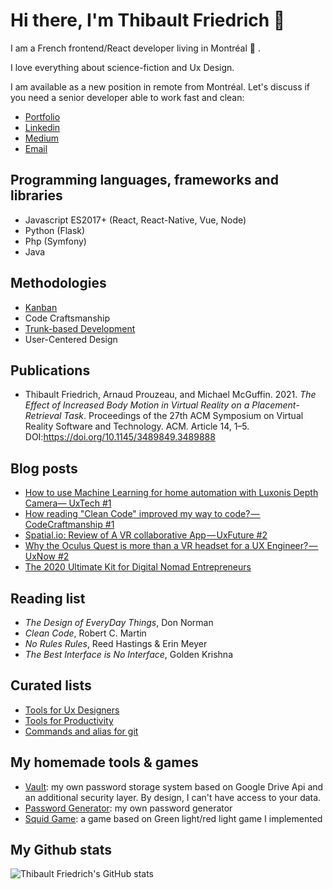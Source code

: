 # Hi there, I'm Thibault Friedrich 👋

I am a French frontend/React developer living in Montréal 🍁 .

I love everything about science-fiction and Ux Design.

I am available as a new position in remote from Montréal. Let's discuss if you need a senior developer
able to work fast and clean:

- [Portfolio](https://thibaultfriedrich.io)
- [Linkedin](https://www.linkedin.com/in/thibault-friedrich/)
- [Medium](https://thibault-friedrich.medium.com/)
- [Email](mailto:thibault.friedrich@gmail.com)

<!--

> I am also currently creating an externalized R&D and Design agency, called Interaction Dynamics,
> with a strong focus on innovative user
> experiences like VR/AR, etc. If you are interested by this concept, contact me. I am looking for handsome designers and developers to work with.
> and I am open to worlwide collaborations:

- [Interaction Dynamics Official Website](https://interaction-dynamics.io/)
- [Interaction Dynamics github](https://github.com/interaction-dynamics)
- [Interaction Dynamics Medium](https://medium.com/interaction-dynamics)


-->

## Programming languages, frameworks and libraries

- Javascript ES2017+ (React, React-Native, Vue, Node)
- Python (Flask)
- Php (Symfony)
- Java

## Methodologies

- [Kanban](https://kanbanize.com/kanban-resources/getting-started/what-is-kanban)
- Code Craftsmanship
- [Trunk-based Development](https://www.atlassian.com/continuous-delivery/continuous-integration/trunk-based-development)
- User-Centered Design

## Publications

- Thibault Friedrich, Arnaud Prouzeau, and Michael McGuffin. 2021. _The Effect of Increased Body Motion in Virtual Reality on a Placement-Retrieval Task_. Proceedings of the 27th ACM Symposium on Virtual Reality Software and Technology. ACM. Article 14, 1–5. DOI:https://doi.org/10.1145/3489849.3489888

## Blog posts

<!-- BLOG-POST-LIST:START -->
- [How to use Machine Learning for home automation with Luxonis Depth Camera— UxTech #1](https://medium.com/interaction-dynamics/how-to-use-machine-learning-for-home-automation-with-luxonis-depth-camera-uxtech-1-765418665b5?source=rss-371df4b18210------2)
- [How reading &quot;Clean Code&quot; improved my way to code? — CodeCraftmanship #1](https://medium.com/interaction-dynamics/how-reading-clean-code-changed-my-way-to-code-codecraftmanship-1-8f7ac8f6ffcd?source=rss-371df4b18210------2)
- [Spatial.io: Review of A VR collaborative App — UxFuture #2](https://medium.com/interaction-dynamics/spatial-io-review-of-a-vr-collaborative-app-uxfuture-2-b6738bd25b89?source=rss-371df4b18210------2)
- [Why the Oculus Quest is more than a VR headset for a UX Engineer? —  UxNow #2](https://medium.com/interaction-dynamics/why-the-oculus-quest-is-more-than-a-vr-headset-for-a-ux-engineer-82105c378ad6?source=rss-371df4b18210------2)
- [The 2020 Ultimate Kit for Digital Nomad Entrepreneurs](https://thibault-friedrich.medium.com/the-2020-ultimate-kit-for-digital-nomad-entrepreneurs-88e5661b4ee9?source=rss-371df4b18210------2)
<!-- BLOG-POST-LIST:END -->

## Reading list

- _The Design of EveryDay Things_, Don Norman
- _Clean Code_, Robert C. Martin
- _No Rules Rules_, Reed Hastings & Erin Meyer
- _The Best Interface is No Interface_, Golden Krishna

## Curated lists

- [Tools for Ux Designers](https://github.com/friedrith/awesome-ux-designer)
- [Tools for Productivity](https://github.com/friedrith/awesome-productivity-tools)
- [Commands and alias for git](https://github.com/friedrith/awesome-git)

## My homemade tools & games

- [Vault](https://getvault.github.io/): my own password storage system based on Google Drive Api and an additional security layer. By design, I can't have access to your data.
- [Password Generator](https://generate-password.github.io/): my own password generator
- [Squid Game](https://interaction-dynamics.io/squid-game/): a game based on Green light/red light game I implemented

## My Github stats

![Thibault Friedrich's GitHub stats](https://github-readme-stats.vercel.app/api?username=friedrich&show_icons=true&hide_border=true&hide_title=true&theme=dark)
